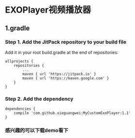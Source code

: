 # EXOPlayer视频播放器
## 1.gradle
### Step 1. Add the JitPack repository to your build file
Add it in your root build.gradle at the end of repositories:
```
allprojects {
    repositories {
        ...
        maven { url 'https://jitpack.io' }
        maven { url 'https://maven.google.com' }
    }
}
```
### Step 2. Add the dependency
```
dependencies {
    compile 'com.github.xieguangwei:MyCustomExoPlayer:1.1'
}
```
### 感兴趣的可以下载demo看下